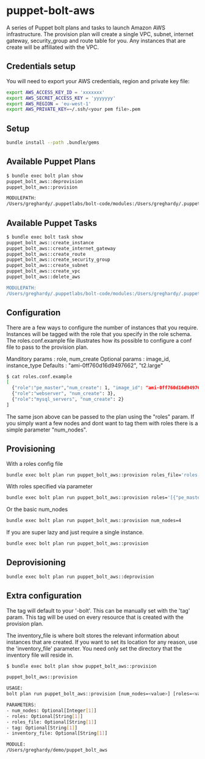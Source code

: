 # puppet-bolt-aws

A series of Puppet bolt plans and tasks to launch Amazon AWS infrastructure.
The provision plan will create a single VPC, subnet, internet gateway, security_group
and route table for you. Any instances that are create will be affiliated with the VPC.

## Credentials setup

You will need to export your AWS credentials, region and private key file:

```bash
export AWS_ACCESS_KEY_ID = 'xxxxxxx'
export AWS_SECRET_ACCESS_KEY = 'yyyyyyy'
export AWS_REGION = 'eu-west-1'
export AWS_PRIVATE_KEY=~/.ssh/<your pem file>.pem
```

## Setup

```bash
bundle install --path .bundle/gems
```

## Available Puppet Plans

```bash
$ bundle exec bolt plan show
puppet_bolt_aws::deprovision
puppet_bolt_aws::provision

MODULEPATH:
/Users/greghardy/.puppetlabs/bolt-code/modules:/Users/greghardy/.puppetlabs/bolt-code/site-modules:/Users/greghardy/.puppetlabs/etc/code/modules:/Users/greghardy/demo
```

## Available Puppet Tasks
```bash
$ bundle exec bolt task show
puppet_bolt_aws::create_instance                                                     This task creates an AWS instance
puppet_bolt_aws::create_internet_gateway                                             This task creates an AWS Internet Gateway
puppet_bolt_aws::create_route                                                        This task creates an AWS Internet Gateway
puppet_bolt_aws::create_security_group                                               This task creates an AWS security group
puppet_bolt_aws::create_subnet                                                       This task creates an AWS subnet
puppet_bolt_aws::create_vpc                                                          This task creates an AWS subnet
puppet_bolt_aws::delete_aws                                                          This task creates an delete's all aws EC2 and VPC resources for a given tag

MODULEPATH:
/Users/greghardy/.puppetlabs/bolt-code/modules:/Users/greghardy/.puppetlabs/bolt-code/site-modules:/Users/greghardy/.puppetlabs/etc/code/modules:/Users/greghardy/demo
```

## Configuration

There are a few ways to configure the number of instances that you require. Instances will be tagged with the role 
that you specify in the role schema. The roles.conf.example file illustrates how its possible to configure a conf file 
to pass to the provision plan.

Manditory params : role, num_create
Optional params  : image_id, instance_type
Defaults         : "ami-0ff760d16d9497662", "t2.large"

```bash
$ cat roles.conf.example
[
  {"role":"pe_master","num_create": 1, "image_id": "ami-0ff760d16d9497662", "instance_type": "t2.large"},
  {"role":"webserver", "num_create": 3},
  {"role":"mysql_servers", "num_create": 2}
]
```

The same json above can be passed to the plan using the "roles" param. If you simply want a few nodes and dont want to tag them with roles
there is a simple parameter "num_nodes".

## Provisioning

With a roles config file

```bash
bundle exec bolt plan run puppet_bolt_aws::provision roles_file='roles.conf.example'
```

With roles specified via parameter

```bash
bundle exec bolt plan run puppet_bolt_aws::provision roles='[{"pe_master": 1},{"webserver": 3}]'
```

Or the basic num_nodes

```bash
bundle exec bolt plan run puppet_bolt_aws::provision num_nodes=4
```

If you are super lazy and just require a single instance.

```bash
bundle exec bolt plan run puppet_bolt_aws::provision
```

## Deprovisioning

```bash
bundle exec bolt plan run puppet_bolt_aws::deprovision
```

## Extra configuration

The tag will default to your '<username>-bolt'. This can be manually set with the 'tag' param. This tag will be used on every resource that
is created with the provision plan.

The inventory_file is where bolt stores the relevant information about instances that are created. If you want to set its location for any reason, use the 'inventory_file' parameter. You need only set the directory that the inventory file will reside in.

```bash
$ bundle exec bolt plan show puppet_bolt_aws::provision

puppet_bolt_aws::provision

USAGE:
bolt plan run puppet_bolt_aws::provision [num_nodes=<value>] [roles=<value>] [roles_file=<value>] [tag=<value>] [inventory_file=<value>]

PARAMETERS:
- num_nodes: Optional[Integer[1]]
- roles: Optional[String[1]]
- roles_file: Optional[String[1]]
- tag: Optional[String[1]]
- inventory_file: Optional[String[1]]

MODULE:
/Users/greghardy/demo/puppet_bolt_aws


```

